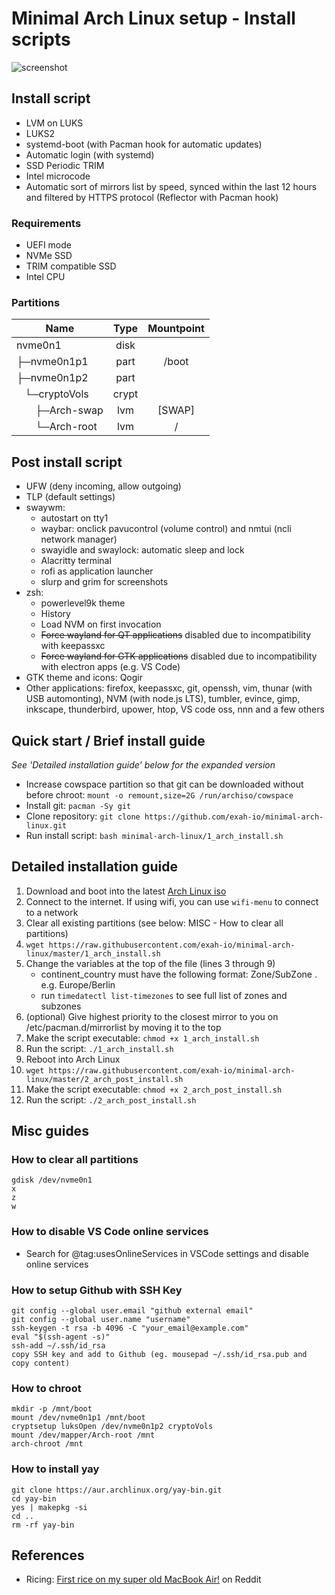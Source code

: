 # Minimal Arch Linux setup - Install scripts
![screenshot](https://raw.githubusercontent.com/exah-io/minimal-arch-linux/master/screenshot.png)

## Install script
* LVM on LUKS
* LUKS2
* systemd-boot (with Pacman hook for automatic updates)
* Automatic login (with systemd)
* SSD Periodic TRIM
* Intel microcode
* Automatic sort of mirrors list by speed, synced within the last 12 hours and filtered by HTTPS protocol (Reflector with Pacman hook)

### Requirements
* UEFI mode
* NVMe SSD
* TRIM compatible SSD
* Intel CPU

### Partitions
| Name | Type | Mountpoint |
| - | :-: | :-: |
| nvme0n1 | disk | |
| ├─nvme0n1p1 | part | /boot |
| ├─nvme0n1p2 | part |  |
| &nbsp;&nbsp;&nbsp;└─cryptoVols | crypt | |
| &nbsp;&nbsp;&nbsp;&nbsp;&nbsp;&nbsp;&nbsp;├─Arch-swap | lvm | [SWAP] |
| &nbsp;&nbsp;&nbsp;&nbsp;&nbsp;&nbsp;&nbsp;└─Arch-root | lvm | / |

## Post install script
* UFW (deny incoming, allow outgoing)
* TLP (default settings)
* swaywm:
   * autostart on tty1
   * waybar: onclick pavucontrol (volume control) and nmtui (ncli network manager)
   * swayidle and swaylock: automatic sleep and lock
   * Alacritty terminal
   * rofi as application launcher
   * slurp and grim for screenshots
* zsh:
   * powerlevel9k theme
   * History
   * Load NVM on first invocation
   * ~~Force wayland for QT applications~~ disabled due to incompatibility with keepassxc
   * ~~Force wayland for GTK applications~~ disabled due to incompatibility with electron apps (e.g. VS Code)
* GTK theme and icons: Qogir
* Other applications: firefox, keepassxc, git, openssh, vim, thunar (with USB automonting), NVM (with node.js LTS), tumbler, evince, gimp, inkscape, thunderbird, upower, htop, VS code oss, nnn and a few others

## Quick start / Brief install guide
*See 'Detailed installation guide' below for the expanded version*
* Increase cowspace partition so that git can be downloaded without before chroot: `mount -o remount,size=2G /run/archiso/cowspace`
* Install git: `pacman -Sy git`
* Clone repository: `git clone https://github.com/exah-io/minimal-arch-linux.git`
* Run install script: `bash minimal-arch-linux/1_arch_install.sh`

## Detailed installation guide
1. Download and boot into the latest [Arch Linux iso](https://www.archlinux.org/download/)
2. Connect to the internet. If using wifi, you can use `wifi-menu` to connect to a network
3. Clear all existing partitions (see below: MISC - How to clear all partitions)
4. `wget https://raw.githubusercontent.com/exah-io/minimal-arch-linux/master/1_arch_install.sh`
5. Change the variables at the top of the file (lines 3 through 9)
   * continent_country must have the following format: Zone/SubZone . e.g. Europe/Berlin
   * run `timedatectl list-timezones` to see full list of zones and subzones   
6. (optional) Give highest priority to the closest mirror to you on /etc/pacman.d/mirrorlist by moving it to the top
7. Make the script executable: `chmod +x 1_arch_install.sh`
8. Run the script: `./1_arch_install.sh`
9. Reboot into Arch Linux 
10. `wget https://raw.githubusercontent.com/exah-io/minimal-arch-linux/master/2_arch_post_install.sh`
11. Make the script executable: `chmod +x 2_arch_post_install.sh`
12. Run the script: `./2_arch_post_install.sh`

## Misc guides
### How to clear all partitions
```
gdisk /dev/nvme0n1
x
z
w
```

### How to disable VS Code online services
* Search for @tag:usesOnlineServices in VSCode settings and disable online services

### How to setup Github with SSH Key
```
git config --global user.email "github external email"
git config --global user.name "username"
ssh-keygen -t rsa -b 4096 -C "your_email@example.com"
eval "$(ssh-agent -s)"
ssh-add ~/.ssh/id_rsa
copy SSH key and add to Github (eg. mousepad ~/.ssh/id_rsa.pub and copy content)
```

### How to chroot
```
mkdir -p /mnt/boot
mount /dev/nvme0n1p1 /mnt/boot
cryptsetup luksOpen /dev/nvme0n1p2 cryptoVols
mount /dev/mapper/Arch-root /mnt
arch-chroot /mnt
```

### How to install yay
```
git clone https://aur.archlinux.org/yay-bin.git
cd yay-bin
yes | makepkg -si
cd ..
rm -rf yay-bin
```

## References
* Ricing: [First rice on my super old MacBook Air!](https://www.reddit.com/r/unixporn/comments/9y9w0r/sway_first_rice_on_my_super_old_macbook_air/) on Reddit
